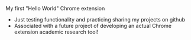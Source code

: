 My first "Hello World" Chrome extension
- Just testing functionality and practicing sharing my projects on github
- Associated with a future project of developing an actual Chrome extension academic research tool!
